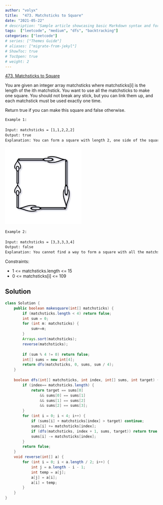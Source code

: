 ```yaml
---
author: "volyx"
title:  "473. Matchsticks to Square"
date: "2021-05-22"
# description: "Sample article showcasing basic Markdown syntax and formatting for HTML elements."
tags:  ["leetcode", "medium", "dfs", "backtracking"]
categories: ["leetcode"]
# series: ["Themes Guide"]
# aliases: ["migrate-from-jekyl"]
# ShowToc: true
# TocOpen: true
# weight: 2
---
```


[473. Matchsticks to Square](https://leetcode.com/problems/matchsticks-to-square/)

You are given an integer array matchsticks where matchsticks[i] is the length of the ith matchstick. You want to use all the matchsticks to make one square. You should not break any stick, but you can link them up, and each matchstick must be used exactly one time.

Return true if you can make this square and false otherwise.

```txt
Example 1:

Input: matchsticks = [1,1,2,2,2]
Output: true
Explanation: You can form a square with length 2, one side of the square came two sticks with length 1.
```

![ex1](/images/2021-05-22-ex1.jpg)

```txt
Example 2:

Input: matchsticks = [3,3,3,3,4]
Output: false
Explanation: You cannot find a way to form a square with all the matchsticks.
```

Constraints:

- 1 <= matchsticks.length <= 15
- 0 <= matchsticks[i] <= 109

## Solution

```java
class Solution {
    public boolean makesquare(int[] matchsticks) {
        if (matchsticks.length < 4) return false;
        int sum = 0;
        for (int m: matchsticks) {
            sum+=m;
        }
        Arrays.sort(matchsticks);
        reverse(matchsticks);
        
        if (sum % 4 != 0) return false;
        int[] sums = new int[4];
        return dfs(matchsticks, 0, sums, sum / 4);
    }
    
    boolean dfs(int[] matchsticks, int index, int[] sums, int target) {
        if (index== matchsticks.length) {
            return target == sums[0] 
                && sums[0] == sums[1]
                && sums[1] == sums[2]
                && sums[2] == sums[3];
        } 
        for (int i = 0; i < 4; i++) {
            if (sums[i] + matchsticks[index] > target) continue;
            sums[i] += matchsticks[index];
            if (dfs(matchsticks, index + 1, sums, target)) return true;
            sums[i] -= matchsticks[index];
        }
        return false;
    }
    void reverse(int[] a) {
        for (int i = 0; i < a.length / 2; i++) {
            int j = a.length - i - 1;
            int temp = a[j];
            a[j] = a[i];
            a[i] = temp;    
        }
    }
}
```
